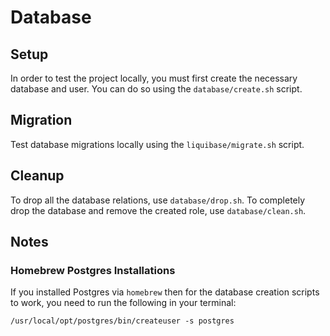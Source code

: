 # Database

## Setup

In order to test the project locally, you must first create the necessary database and user. You can do so using the
`database/create.sh` script.

## Migration

Test database migrations locally using the `liquibase/migrate.sh` script.

## Cleanup

To drop all the database relations, use `database/drop.sh`. To completely drop the database and remove the created role,
use `database/clean.sh`.

## Notes

### Homebrew Postgres Installations

If you installed Postgres via `homebrew` then for the database creation scripts to work, you need to run the following
in your terminal:
```shell
/usr/local/opt/postgres/bin/createuser -s postgres
```